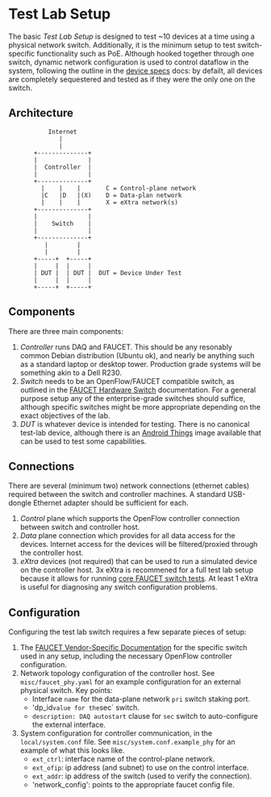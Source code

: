 # Test Lab Setup

The basic _Test Lab Setup_ is designed to test ~10 devices at a time using a physical network switch. Additionally,
it is the minimum setup to test switch-specific functionality such as PoE. Although hooked together through one switch,
dynamic network configuration is used to control dataflow in the system, following the outline in the
[device specs](device_specs.md) docs: by defailt, all devices are completely sequestered and tested
as if they were the only one on the switch.

## Architecture

```
           Internet
              |            
              |
       +--------------+
       |              |
       |  Controller  |
       |              |
       +--------------+
         |    |    |       C = Control-plane network
         |C   |D   |(X)    D = Data-plan network
         |    |    |       X = eXtra network(s)
       +--------------+
       |              |
       |    Switch    |
       |              |
       +--------------+
          |        |
          |        |
       +-----+  +-----+
       |     |  |     |
       | DUT |  | DUT |  DUT = Device Under Test
       |     |  |     |
       +-----+  +-----+

```

## Components

There are three main components:
1. _Controller_ runs DAQ and FAUCET. This should be any resonably common Debian distribution (Ubuntu ok), and
nearly be anything such as a standard laptop or desktop tower. Production grade systems will be something akin to a Dell R230.
2. _Switch_ needs to be an OpenFlow/FAUCET compatible switch, as outlined in the
[FAUCET Hardware Switch](https://faucet.readthedocs.io/en/latest/vendors/index.html) documentation. For a general
purpose setup any of the enterprise-grade switches should suffice, although specific switches might be more
appropriate depending on the exact objectives of the lab.
3. _DUT_ is whatever device is intended for testing. There is no canonical test-lab device, although there is an
[Android Things](https://developer.android.com/things/) image available that can be used to test some capabilities.

## Connections

There are several (minimum two) network connections (ethernet cables) required between the switch and
controller machines. A standard USB-dongle Ethernet adapter should be sufficient for each.
1. _Control_ plane which supports the OpenFlow controller connection between switch and controller host.
2. _Data_ plane connection which provides for all data access for the devices. Internet access for the devices will
be filtered/proxied through the controller host.
3. _eXtra_ devices (not required) that can be used to run a simulated device on the controller host. 3x eXtra
is recommened for a full test lab setup because it allows for running
[core FAUCET switch tests](https://faucet.readthedocs.io/en/latest/testing.html#hardware-switch-testing-with-docker).
At least 1 eXtra is useful for diagnosing any switch configuration problems.

## Configuration

Configuring the test lab switch requires a few separate pieces of setup:
1. The [FAUCET Vendor-Specific Documentation](https://docs.faucet.nz/en/latest/vendors/index.html) for
the specific switch used in any setup, including the necessary OpenFlow controller configuration.
2. Network topology configuration of the controller host. See `misc/faucet_phy.yaml` for an example
configuration for an external physical switch. Key points:
    * Interface `name` for the data-plane network `pri` switch staking port.
    * 'dp_id` value for the `sec` switch.
    * `description: DAQ autostart` clause for `sec` switch to auto-configure the external interface.
3. System configuration for controller communication, in the `local/system.conf` file.
See `misc/system.conf.example_phy` for an example of what this looks like.
    * `ext_ctrl`: interface name of the control-plane network.
    * `ext_ofip`: ip address (and subnet) to use on the control interface.
    * `ext_addr`: ip address of the switch (used to verify the connection).
    * 'network_config': points to the appropriate faucet config file.
